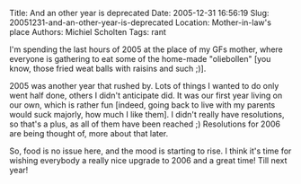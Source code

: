 Title: And an other year is deprecated
Date: 2005-12-31 16:56:19
Slug: 20051231-and-an-other-year-is-deprecated
Location: Mother-in-law's place
Authors: Michiel Scholten
Tags: rant

<p>I'm spending the last hours of 2005 at the place of my GFs mother, where everyone is gathering to eat some of the home-made "oliebollen" [you know, those fried weat balls with raisins and such ;)].</p>

<p>2005 was another year that rushed by. Lots of things I wanted to do only went half done, others I didn't anticipate did. It was our first year living on our own, which is rather fun [indeed, going back to live with my parents would suck majorly, how much I like them]. I didn't really have resolutions, so that's a plus, as all of them have been reached ;) Resolutions for 2006 are being thought of, more about that later.</p>

<p>So, food is no issue here, and the mood is starting to rise. I think it's time for wishing everybody a really nice upgrade to 2006 and a great time! Till next year!</p>